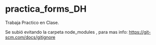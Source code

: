 # practica_forms_DH

Trabaja Practico en Clase.

Se subió evitando la carpeta node_modules , para mas info: https://git-scm.com/docs/gitignore

